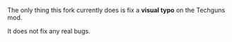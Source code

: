 The only thing this fork currently does is fix a **visual typo** on the Techguns mod.

It does not fix any real bugs.
